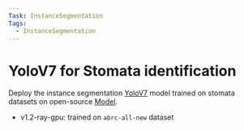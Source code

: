 ```yaml
---
Task: InstanceSegmentation
Tags:
  - InstanceSegmentation
---
```


# YoloV7 for Stomata identification

Deploy the instance segmentation [YoloV7](https://github.com/instill-ai/yolov7) model trained on stomata datasets on open-source [Model](https://github.com/instill-ai/model).

- v1.2-ray-gpu: trained on `abrc-all-new` dataset

